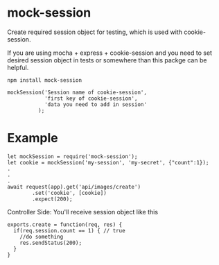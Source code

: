 # mock-session
Create required session object for testing, which is used with cookie-session.

If you are using mocha + express + cookie-session and you need to set desired session object in tests or somewhere than
this packge can be helpful.

`npm install mock-session`

```
mockSession('Session name of cookie-session',    
            'first key of cookie-session',      
            'data you need to add in session'     
          );
```


# Example
```
let mockSession = require('mock-session');
let cookie = mockSession('my-session', 'my-secret', {"count":1});   
.
.
.
await request(app).get('api/images/create')
        .set('cookie', [cookie])
        .expect(200);
```

Controller Side:
  You'll receive session object like this

```
exports.create = function(req, res) {         
  if(req.session.count == 1) { // true                      
    //do something                
    res.sendStatus(200);                    
  }
}
```
